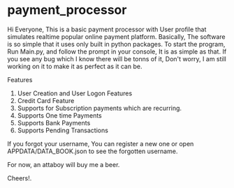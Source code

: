 # payment_processor

Hi Everyone, This is a basic payment processor with User profile that simulates realtime popular online payment platform. Basically, The software is so simple that it uses only built in python packages.
To start the program, Run Main.py, and follow the prompt in your console, It is as simple as that. If you see any bug which I know there will be tonns of it, Don't worry, I am still working on it to make it as perfect as it can be. 

Features
1. User Creation and User Logon Features
2. Credit Card Feature
3. Supports for Subscription payments which are recurring.
4. Supports One time Payments
5. Supports Bank Payments
6. Supports Pending Transactions


If you forgot your username, You can register a new one or open APPDATA/DATA_BOOK.json to see the forgotten username.

For now, an attaboy will buy me a beer.

Cheers!.
